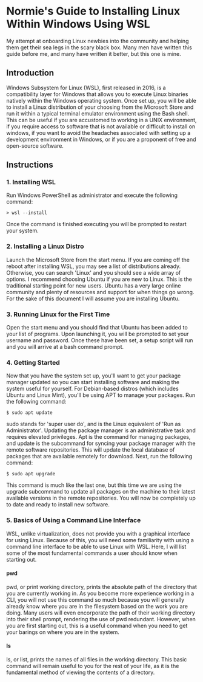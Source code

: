 # Normie's Guide to Installing Linux Within Windows Using WSL

My attempt at onboarding Linux newbies into the community and helping them get
their sea legs in the scary black box. Many men have written this guide before
me, and many have written it better, but this one is mine. 

## Introduction

Windows Subsystem for Linux (WSL), first released in 2016, is a compatibility
layer for Windows that allows you to execute Linux binaries natively within the
Windows operating system. Once set up, you will be able to install a Linux
distribution of your choosing from the Microsoft Store and run it within a
typical terminal emulator environment using the Bash shell. This can be useful
if you are accustomed to working in a UNIX environment, if you require access to
software that is not available or difficult to install on windows, if you want
to avoid the headaches associated with setting up a development environment in
Windows, or if you are a proponent of free and open-source software.

## Instructions

### 1. Installing WSL

Run Windows PowerShell as administrator and execute the
following command:

	> wsl --install

Once the command is finished executing you will be prompted to restart your
system. 

### 2. Installing a Linux Distro

Launch the Microsoft Store from the start menu.
If you are coming off the reboot after installing WSL, you may see a list of
distributions already. Otherwise, you can search 'Linux' and you should see
a wide array of options. I recommend choosing Ubuntu if you are new to Linux.
This is the traditional starting point for new users. Ubuntu has a very large
online community and plenty of resources and support for when things go wrong.
For the sake of this document I will assume you are installing Ubuntu.

### 3. Running Linux for the First Time

Open the start menu and you should find that Ubuntu has been added to your list
of programs. Upon launching it, you will be prompted to set your username and
password. Once these have been set, a setup script will run and you will arrive
at a bash command prompt.

### 4. Getting Started

Now that you have the system set up, you'll want to get
your package manager updated so you can start installing software and making the
system useful for yourself. For Debian-based distros (which includes Ubuntu and
Linux Mint), you'll be using APT to manage your packages. Run the following
command:

	$ sudo apt update

sudo stands for 'super user do', and is the Linux equivalent of 'Run as
Administrator'. Updating the package manager is an administrative task and
requires elevated privileges. Apt is the command for managing packages, and
update is the subcommand for syncing your package manager with the remote
software repositories. This will update the local database of packages that are
available remotely for download. Next, run the following command:

	$ sudo apt upgrade

This command is much like the last one, but this time we are using the upgrade
subcommand to update all packages on the machine to their latest available
versions in the remote repositories. You will now be completely up to date and
ready to install new software.

### 5. Basics of Using a Command Line Interface

WSL, unlike virtualization, does not provide you with a graphical interface for
using Linux. Because of this, you will need some familiarity with using a
command line interface to be able to use Linux with WSL. Here, I will list some
of the most fundamental commands a user should know when starting out.

#### pwd
    
pwd, or print working directory, prints the absolute path of the directory that
you are currently working in. As you become more experience working in a CLI,
you will not use this command so much because you will generally already know
where you are in the filesystem based on the work you are doing. Many users will
even encorporate the path of their working directory into their shell prompt,
rendering the use of pwd redundant. However, when you are first starting out,
this is a useful command when you need to get your barings on where you are in
the system. 

#### ls
    
ls, or list, prints the names of all files in the working directory. This basic
command will remain useful to you for the rest of your life, as it is the
fundamental method of viewing the contents of a directory. 
